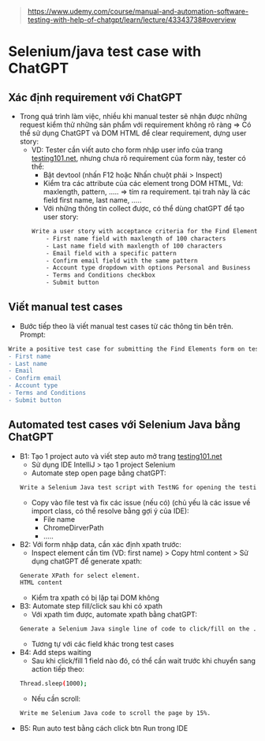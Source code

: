 > https://www.udemy.com/course/manual-and-automation-software-testing-with-help-of-chatgpt/learn/lecture/43343738#overview

# Selenium/java test case with ChatGPT 

## Xác định requirement với ChatGPT 
- Trong quá trình làm việc, nhiều khi manual tester sẽ nhận được những request kiểm thử những sản phẩm với requirement không rõ ràng
=> Có thể sử dụng ChatGPT và DOM HTML để clear requirement, dựng user story: 
    - VD: Tester cần viết auto cho form nhập user info của trang [testing101.net](https://www.testing101.net/seleniumlocators), nhưng chưa rõ requirement của form này, tester có thể: 
        - Bật devtool (nhấn F12 hoặc Nhấn chuột phải > Inspect)
        - Kiểm tra các attribute của các element trong DOM HTML, Vd: maxlength, pattern, ..... => tím ra requirement. tại trah này là các field first name, last name, .....
        - Với những thông tin collect được, có thể dùng chatGPT để tạo user story: 
        ```diff
        Write a user story with acceptance criteria for the Find Elements form on the testing101.net website, which consists of:
            - First name field with maxlength of 100 characters
            - Last name field with maxlength of 100 characters
            - Email field with a specific pattern
            - Confirm email field with the same pattern
            - Account type dropdown with options Personal and Business
            - Terms and Conditions checkbox
            - Submit button
        ```

## Viết manual test cases
- Bước tiếp theo là viết manual test cases từ các thông tin bên trên. Prompt: 
```diff
Write a positive test case for submitting the Find Elements form on testing101.net that consists of the following fields:
- First name
- Last name
- Email
- Confirm email
- Account type
- Terms and Conditions
- Submit button

```

## Automated test cases với Selenium Java bằng ChatGPT
- B1: Tạo 1 project auto và viết step auto mở trang [testing101.net](https://www.testing101.net/seleniumlocators)
    - Sử dụng IDE IntelliJ > tạo 1 project Selenium
    - Automate step open page bằng chatGPT: 
    ```bash
    Write a Selenium Java test script with TestNG for opening the testing101.net page.

    ```
    - Copy vào file test và fix các issue (nếu có) (chủ yếu là các issue về import class, có thể resolve bằng gợi ý của IDE): 
        - File name
        - ChromeDirverPath
        - .....
- B2: Với form nhập data, cần xác định xpath trước: 
    - Inspect element cần tìm (VD: first name) > Copy html content > Sử dụng chatGPT để generate xpath: 
    ```diff
    Generate XPath for select element. 
    HTML content
    ```
    - Kiểm tra xpath có bị lặp tại DOM không
- B3: Automate step fill/click sau khi có xpath
    - Với xpath tìm được, automate xpath bằng chatGPT: 
    ```diff
    Generate a Selenium Java single line of code to click/fill on the .....
    ```
    - Tương tự với các field khác trong test cases
- B4: Add steps waiting 
    - Sau khi click/fill 1 field nào đó, có thể cần wait trước khi chuyển sang action tiếp theo: 
    ```bash 
    Thread.sleep(1000);
    ```
    - Nếu cần scroll: 
    ```diff
    Write me Selenium Java code to scroll the page by 15%.
    ```
- B5: Run auto test bằng cách click btn Run trong IDE
